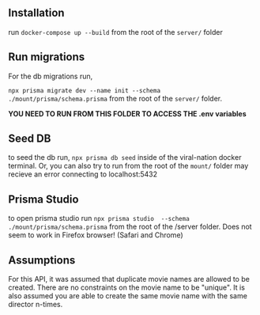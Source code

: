 
## Installation
run ```docker-compose up --build``` from the root of the ```server/``` folder

## Run migrations
For the db migrations run,

 ```npx prisma migrate dev --name init --schema ./mount/prisma/schema.prisma```
from the root of the ```server/``` folder.

 **YOU NEED TO RUN FROM THIS FOLDER TO ACCESS THE .env variables**
## Seed DB
to seed the db run, ```npx prisma db seed``` inside of the viral-nation docker terminal. 
Or, you can also try to run from the root of the ```mount/``` folder may recieve an error connecting to localhost:5432

## Prisma Studio
to open prisma studio run ```npx prisma studio  --schema ./mount/prisma/schema.prisma``` from the root of the /server folder. Does not seem to work in Firefox browser! (Safari and Chrome) 

## Assumptions
For this API, it was assumed that duplicate movie names are allowed to be created. There are no constraints on the movie name to be "unique". It is also assumed you are able to create the same movie name with the same director n-times.

